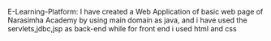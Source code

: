 E-Learning-Platform:
 I have created a Web Application of basic web page of Narasimha Academy by using main domain as java, and i have used the servlets,jdbc,jsp as back-end while   for front end i used html and css
